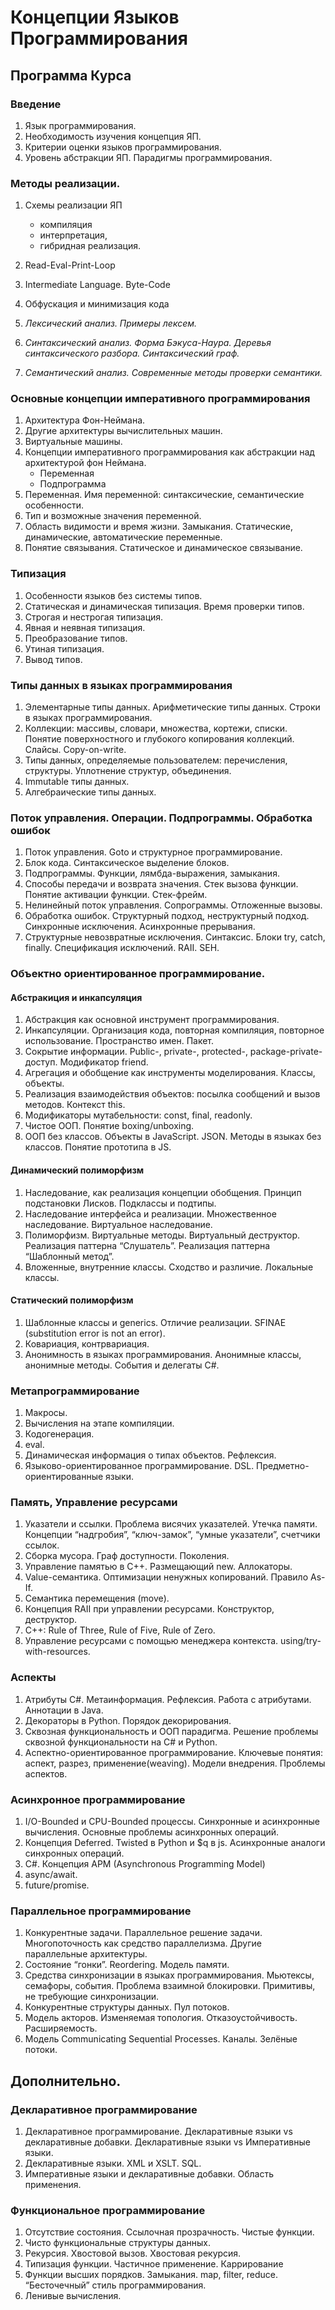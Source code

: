 # Концепции Языков Программирования

## Программа Курса


### Введение

1. Язык программирования.
2. Необходимость изучения концепция ЯП.
3. Критерии оценки языков программирования.
4. Уровень абстракции ЯП. Парадигмы программирования.

### Методы реализации.

1. Схемы реализации ЯП
	- компиляция
	- интерпретация,
	- гибридная реализация.
2. Read-Eval-Print-Loop
3. Intermediate Language. Byte-Code
4. Обфускация и минимизация кода

5. *Лексический анализ. Примеры лексем.*
6. *Синтаксический анализ. Форма Бэкуса-Наура. Деревья синтаксического разбора. Синтаксический граф.*
7. *Семантический анализ. Современные методы проверки семантики.*


### Основные концепции императивного программирования

1. Архитектура Фон-Неймана.
2. Другие архитектуры вычислительных машин.
3. Виртуальные машины.
4. Концепции императивного программирования как абстракции над архитектурой фон Неймана.
	- Переменная
	- Подпрограмма
5. Переменная. Имя переменной: синтаксические, семантические особенности.
6. Тип и возможные значения переменной.
7. Область видимости и время жизни. Замыкания. Статические, динамические, автоматические переменные.
8. Понятие связывания. Статическое и динамическое связывание.


### Типизация

1. Особенности языков без системы типов.
2. Статическая и динамическая типизация. Время проверки типов.
3. Строгая и нестрогая типизация.
4. Явная и неявная типизация.
5. Преобразование типов.
6. Утиная типизация.
7. Вывод типов.


### Типы данных в языках программирования

1. Элементарные типы данных. Арифметические типы данных. Строки в языках программирования.
2. Коллекции: массивы, словари, множества, кортежи, списки. Понятие поверхностного и глубокого копирования коллекций. Слайсы. Copy-on-write.
3. Типы данных, определяемые пользователем: перечисления, структуры. Уплотнение структур, объединения.
4. Immutable типы данных.
5. Алгебраические типы данных.


### Поток управления. Операции. Подпрограммы. Обработка ошибок

1. Поток управления. Goto и структурное программирование.
2. Блок кода. Синтаксическое выделение блоков.
3. Подпрограммы. Функции, лямбда-выражения, замыкания.
4. Способы передачи и возврата значения. Стек вызова функции. Понятие активации функции. Стек-фрейм.
5. Нелинейный поток управления. Сопрограммы. Отложенные вызовы.
6. Обработка ошибок. Структурный подход, неструктурный подход. Синхронные исключения. Асинхронные прерывания.
7. Структурные невозвратные исключения. Синтаксис. Блоки try, catch, finally. Спецификация исключений. RAII. SEH.

### Объектно ориентированное программирование.

#### Абстракиция и инкапсуляция

1. Абстракция как основной инструмент программирования.
2. Инкапсуляции. Организация кода, повторная компиляция, повторное использование. Пространство имен. Пакет.
3. Сокрытие информации. Public-, private-, protected-, package-private- доступ. Модификатор friend.
4. Агрегация и обобщение как инструменты моделирования. Классы, объекты.
5. Реализация взаимодействия объектов: посылка сообщений и вызов методов. Контекст this.
6. Модификаторы мутабельности: const, final, readonly.
7. Чистое ООП. Понятие boxing/unboxing.
8. ООП без классов. Объекты в JavaScript. JSON. Методы в языках без классов. Понятие прототипа в JS.

#### Динамический полиморфизм
1. Наследование, как реализация концепции обобщения. Принцип подстановки Лисков. Подклассы и подтипы.
2. Наследование интерфейса и реализации. Множественное наследование. Виртуальное наследование.
3. Полиморфизм. Виртуальные методы. Виртуальный деструктор. Реализация паттерна “Слушатель”. Реализация паттерна “Шаблонный метод”.
4. Вложенные, внутренние классы. Сходство и различие. Локальные классы.

#### Статический полиморфизм

1. Шаблонные классы и generics. Отличие реализации. SFINAE (substitution error is not an error).
2. Ковариация, контрвариация.
3. Анонимность в языках программирования. Анонимные классы, анонимные методы. События и делегаты C#.


### Метапрограммирование

1. Макросы.
2. Вычисления на этапе компиляции.
3. Кодогенерация.
4. eval.
5. Динамическая информация о типах объектов. Рефлексия.
5. Языково-ориентированное программирование. DSL. Предметно-ориентированные языки.


### Память, Управление ресурсами

1. Указатели и ссылки. Проблема висячих указателей. Утечка памяти. Концепции “надгробия”, “ключ-замок”, “умные указатели”, счетчики ссылок.
2. Сборка мусора. Граф доступности. Поколения.
3. Управление памятью в C++. Размещающий new. Аллокаторы.
4. Value-семантика. Оптимизации ненужных копирований. Правило As-If.
5. Семантика перемещения (move).
6. Концепция RAII при управлении ресурсами. Конструктор, деструктор.
7. С++: Rule of Three, Rule of Five, Rule of Zero.
8. Управление ресурсами с помощью менеджера контекста. using/try-with-resources.

### Аспекты

1. Атрибуты C#. Метаинформация. Рефлексия. Работа с атрибутами. Аннотации в Java.
2. Декораторы в Python. Порядок декорирования.
3. Сквозная функциональность и ООП парадигма. Решение проблемы сквозной функциональности на C# и Python.
4. Аспектно-ориентированное программирование. Ключевые понятия: аспект, разрез, применение(weaving). Модели внедрения. Проблемы аспектов.


### Асинхронное программирование

1. I/O-Bounded и CPU-Bounded процессы. Синхронные и асинхронные вычисления. Основные проблемы асинхронных операций.
2. Концепция Deferred. Twisted в Python и $q в js. Асинхронные аналоги синхронных операций.
3. C#. Концепция APM (Asynchronous Programming Model)
4. async/await.
5. future/promise.


### Параллельное программирование

1. Конкурентные задачи. Параллельное решение задачи. Многопоточность как средство параллелизма. Другие параллельные архитектуры.
2. Состояние “гонки”. Reordering. Модель памяти.
3. Средства синхронизации в языках программирования. Мьютексы, семафоры, события. Проблема взаимной блокировки. Примитивы, не требующие синхронизации.
4. Конкурентные структуры данных. Пул потоков.
5. Модель акторов. Изменяемая топология. Отказоустойчивость. Расширяемость.
6. Модель Communicating Sequential Processes. Каналы. Зелёные потоки.


## Дополнительно.

### Декларативное программирование
1. Декларативное программирование. Декларативные языки vs декларативные добавки. Декларативные языки vs Императивные языки.
2. Декларативные языки. XML и XSLT. SQL.
3. Императивные языки и декларативные добавки. Область применения.


### Функциональное программирование

1. Отсутствие состояния. Ссылочная прозрачность. Чистые функции.
2. Чисто функциональные структуры данных.
3. Рекурсия. Хвостовой вызов. Хвостовая рекурсия.
4. Типизация функции. Частичное применение. Каррирование
5. Функции высших порядков. Замыкания. map, filter, reduce. “Бесточечный” стиль программирования.
6. Ленивые вычисления.
